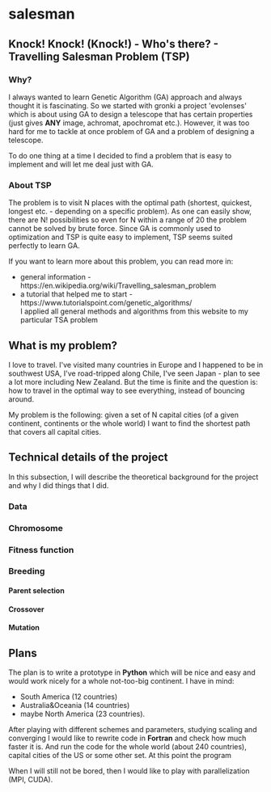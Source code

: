 <h1>salesman</h1>
<h2>Knock! Knock! (Knock!) - Who's there? - Travelling Salesman Problem (TSP)</h2>
<h3>Why?</h3>
<p>I always wanted to learn Genetic Algorithm (GA) approach and always thought it is fascinating. So we started with gronki a project 'evolenses' which is about using GA to design a telescope that has certain properties (just gives <strong>ANY</strong> image, achromat, apochromat etc.). However, it was too hard for me to tackle at once problem of GA and a problem of designing a telescope. </p>
<p>To do one thing at a time I decided to find a problem that is easy to implement and will let me deal just with GA. </p>
<h3>About TSP</h3>
<p>The problem is to visit N places with the optimal path (shortest, quickest, longest etc. - depending on a specific problem). As one can easily show, there are N! possibilities so even for N within a range of 20 the problem cannot be solved by brute force. Since GA is commonly used to optimization and TSP is quite easy to implement, TSP seems suited perfectly to learn GA.</p>
<p>If you want to learn more about this problem,  you can read more in: </p>
<ul>
  <li>general information - https://en.wikipedia.org/wiki/Travelling_salesman_problem</li>
  <li>a tutorial that helped me to start - https://www.tutorialspoint.com/genetic_algorithms/<br>
  I applied all general methods and algorithms from this website to my particular TSA problem</li>
</ul>

<h2>What is my problem?</h2>
<p>I love to travel. I've visited many countries in Europe and I happened to be in southwest USA, I've road-tripped along Chile, I've seen Japan - plan to see a lot more including New Zealand. But the time is finite and the question is: how to travel in the optimal way to see everything, instead of bouncing around.</p>
<p>My problem is the following: given a set of N capital cities (of a given continent, continents or the whole world) I want to find the shortest path that covers all capital cities.</p>

<h2>Technical details of the project</h2>
<p>In this subsection, I will describe the theoretical background for the project and why I did things that I did.</p>
<h3>Data</h3>
<h3>Chromosome</h3>
<h3>Fitness function</h3>
<h3>Breeding</h3>
<h4>Parent selection</h4>
<h4>Crossover</h4>
<h4>Mutation</h4>

<h2>Plans</h2>
<p>The plan is to write a prototype in <strong>Python</strong> which will be nice and easy and would work nicely for a whole not-too-big continent. I have in mind: </p>
<ul>
  <li>South America (12 countries)</li>
  <li>Australia&Oceania (14 countries)</li>
  <li>maybe North America (23 countries).</li>
</ul>
<p>After playing with different schemes and parameters, studying scaling and converging I would like to rewrite code in <strong>Fortran</strong> and check how much faster it is. And run the code for the whole world (about 240 countries), capital cities of the US or some other set. At this point the program</p>
<p>When I will still not be bored, then I would like to play with parallelization (MPI, CUDA).</p>
